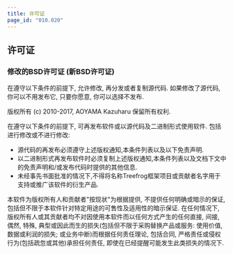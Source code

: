 ```yaml
---
title: 许可证
page_id: "010.020"
---
```


## 许可证

### 修改的BSD许可证 (新BSD许可证)

在遵守以下条件的前提下, 允许修改, 再分发或者复制源代码. 如果修改了源代码, 你可以不用发布它, 只要你愿意, 你可以选择不发布.

版权所有 (c) 2010-2017, AOYAMA Kazuharu
保留所有权利.

在遵守以下条件的前提下, 可再发布软件或以源代码及二进制形式使用软件. 包括进行修改或不进行修改:

* 源代码的再发布必须遵守上述版权通知,本条件列表以及以下免责声明.
* 以二进制形式再发布软件时必须复制上述版权通知,本条件列表以及文档下文中的免责声明和/或发布代码时提供的其他信息.
* 未经事先书面批准的情况下,不得将名称Treefrog框架项目或贡献者名字用于支持或推广该软件的衍生产品.

本软件为版权所有人和贡献者"按现状"为根据提供, 不提供任何明确或暗示的保证, 包括但不限于本软件针对特定用途的可售性及适用性的暗示保证. 在任何情况下, 版权所有人或其贡献者均不对因使用本软件而以任何方式产生的任何直接, 间接, 偶然, 特殊, 典型或因此而生的损失(包括但不限于采购替换产品或服务: 使用价值, 数据或利润的损失; 或业务中断)而根据任何责任理论, 包括合同, 严格责任或侵权行为(包括疏忽或其他)承担任何责任, 即使在已经提醒可能发生此类损失的情况下.